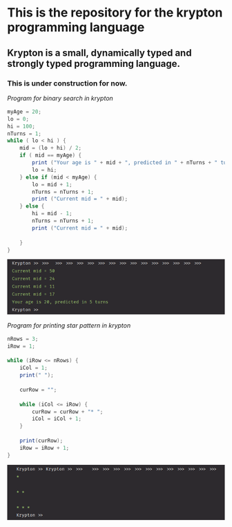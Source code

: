 # This is the repository for the krypton programming language

## Krypton is a small, dynamically typed and strongly typed programming language.

### This is under construction for now.

_Program for binary search in krypton_

```java
myAge = 20;
lo = 0;
hi = 100;
nTurns = 1;
while ( lo < hi ) {
    mid = (lo + hi) / 2;
    if ( mid == myAge) {
        print ("Your age is " + mid + ", predicted in " + nTurns + " turns");
        lo = hi;
    } else if (mid < myAge) {
        lo = mid + 1;
        nTurns = nTurns + 1;
        print ("Current mid = " + mid);
    } else {
        hi = mid - 1;
        nTurns = nTurns + 1;
        print ("Current mid = " + mid);

    }
}

```
![plot](./Program%20outputs/BinarySearch.png)


*Program for printing star pattern in krypton*
```java
nRows = 3;
iRow = 1;

while (iRow <= nRows) {
    iCol = 1;
    print(" ");

    curRow = "";

    while (iCol <= iRow) {
        curRow = curRow + "* ";
        iCol = iCol + 1;
    }

    print(curRow);
    iRow = iRow + 1;
}
```
![plot](./Program%20outputs/StarPattern.png)


